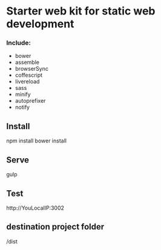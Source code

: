 Starter web kit for static web development
============

### Include:
* bower
* assemble
* browserSync
* coffescript
* livereload
* sass
* minify
* autoprefixer
* notify

## Install
npm install
bower install

## Serve
gulp

## Test
http://YouLocalIP:3002

## destination project folder
/dist
